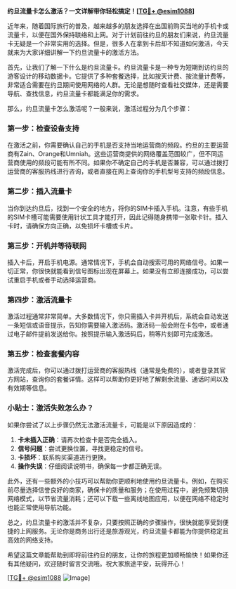 **约旦流量卡怎么激活？一文详解带你轻松搞定！[[TG💪+ @esim1088](https://t.me/s/esim1088)]**

近年来，随着国际旅行的普及，越来越多的朋友选择在出国前购买当地的手机卡或流量卡，以便在国外保持联络和上网。对于计划前往约旦的朋友们来说，约旦流量卡无疑是一个非常实用的选择。但是，很多人在拿到卡后却不知道如何激活，今天就来为大家详细讲解一下约旦流量卡的激活方法。

首先，让我们了解一下什么是约旦流量卡。约旦流量卡是一种专为短期到访约旦的游客设计的移动数据卡。它提供了多种套餐选择，比如按天计费、按流量计费等，非常适合需要在约旦期间使用网络的人群。无论是想随时查看社交媒体，还是需要导航、查找信息，约旦流量卡都能满足你的需求。

那么，约旦流量卡怎么激活呢？一般来说，激活过程分为几个步骤：

### **第一步：检查设备支持**
在激活之前，你需要确认自己的手机是否支持当地运营商的频段。约旦的主要运营商有Zain、Orange和Umniah。这些运营商提供的网络覆盖范围较广，但不同运营商使用的频段可能有所不同。如果你不确定自己的手机是否兼容，可以通过拨打运营商的客服热线进行咨询，或者直接在网上查询你的手机型号支持的频段信息。

### **第二步：插入流量卡**
当你到达约旦后，找到一个安全的地方，将你的SIM卡插入手机。注意，有些手机的SIM卡槽可能需要使用针状工具才能打开，因此记得随身携带一张取卡针。插入卡时，请确保方向正确，以免损坏卡槽或卡片。

### **第三步：开机并等待联网**
插入卡后，开启手机电源。通常情况下，手机会自动搜索可用的网络信号。如果一切正常，你很快就能看到信号图标出现在屏幕上。如果没有立即连接成功，可以尝试重启手机或者手动选择运营商。

### **第四步：激活流量卡**
激活过程通常非常简单。大多数情况下，你只需插入卡并开机后，系统会自动发送一条短信或语音提示，告知你需要输入激活码。激活码一般会附在卡包中，或者通过电子邮件提前发送给你。按照提示输入激活码后，稍等片刻即可完成激活。

### **第五步：检查套餐内容**
激活完成后，你可以通过拨打运营商的客服热线（通常是免费的），或者登录其官方网站，查询你的套餐详情。这样可以帮助你更好地了解剩余流量、通话时间以及有效期等信息。

### **小贴士：激活失败怎么办？**
如果你尝试了以上步骤仍然无法激活流量卡，可能是以下原因造成的：
1. **卡未插入正确**：请再次检查卡是否完全插入。
2. **信号问题**：尝试更换位置，寻找更稳定的信号。
3. **卡损坏**：联系购买渠道进行更换。
4. **操作失误**：仔细阅读说明书，确保每一步都正确无误。

此外，还有一些额外的小技巧可以帮助你更顺利地使用约旦流量卡。例如，在购买前尽量选择信誉良好的商家，确保卡的质量和服务；在使用过程中，避免频繁切换网络模式，以节省流量消耗；还可以下载一些离线地图应用，以便在网络不稳定时也能正常使用导航功能。

总之，约旦流量卡的激活并不复杂，只要按照正确的步骤操作，很快就能享受到便捷的上网服务。无论你是商务出行还是旅游观光，约旦流量卡都能为你提供稳定且高效的网络支持。

希望这篇文章能帮助到即将前往约旦的朋友，让你的旅程更加顺畅愉快！如果你还有其他疑问，欢迎随时留言交流哦。祝大家旅途平安，玩得开心！

[[TG💪+ @esim1088](https://t.me/s/esim1088) ![Image](https://i.postimg.cc/4NQfJmqS/Snipaste-2025-05-13-00-14-12.png)]